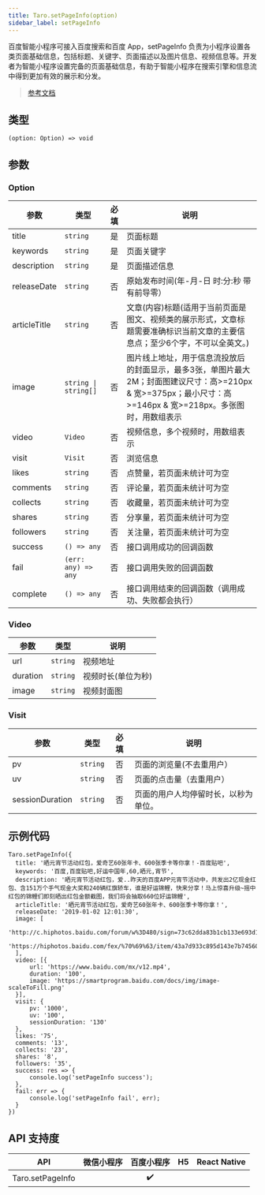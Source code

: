 ```yaml
---
title: Taro.setPageInfo(option)
sidebar_label: setPageInfo
---
```


百度智能小程序可接入百度搜索和百度 App，setPageInfo 负责为小程序设置各类页面基础信息，包括标题、关键字、页面描述以及图片信息、视频信息等。开发者为智能小程序设置完备的页面基础信息，有助于智能小程序在搜索引擎和信息流中得到更加有效的展示和分发。

> [参考文档](https://smartprogram.baidu.com/docs/develop/api/open/swan-setPageInfo/)

## 类型

```tsx
(option: Option) => void
```

## 参数

### Option

<table>
  <thead>
    <tr>
      <th>参数</th>
      <th>类型</th>
      <th style="text-align:center">必填</th>
      <th>说明</th>
    </tr>
  </thead>
  <tbody>
    <tr>
      <td>title</td>
      <td><code>string</code></td>
      <td style="text-align:center">是</td>
      <td>页面标题</td>
    </tr>
    <tr>
      <td>keywords</td>
      <td><code>string</code></td>
      <td style="text-align:center">是</td>
      <td>页面关键字</td>
    </tr>
    <tr>
      <td>description</td>
      <td><code>string</code></td>
      <td style="text-align:center">是</td>
      <td>页面描述信息</td>
    </tr>
    <tr>
      <td>releaseDate</td>
      <td><code>string</code></td>
      <td style="text-align:center">否</td>
      <td>原始发布时间(年-月-日 时:分:秒 带有前导零）</td>
    </tr>
    <tr>
      <td>articleTitle</td>
      <td><code>string</code></td>
      <td style="text-align:center">否</td>
      <td>文章(内容)标题(适用于当前页面是图文、视频类的展示形式，文章标题需要准确标识当前文章的主要信息点；至少6个字，不可以全英文。)</td>
    </tr>
    <tr>
      <td>image</td>
      <td><code>string | string[]</code></td>
      <td style="text-align:center">否</td>
      <td>图片线上地址，用于信息流投放后的封面显示，最多3张，单图片最大2M；封面图建议尺寸：高&gt;=210px &amp; 宽&gt;=375px；最小尺寸：高&gt;=146px &amp; 宽&gt;=218px。多张图时，用数组表示</td>
    </tr>
    <tr>
      <td>video</td>
      <td><code>Video</code></td>
      <td style="text-align:center">否</td>
      <td>视频信息，多个视频时，用数组表示</td>
    </tr>
    <tr>
      <td>visit</td>
      <td><code>Visit</code></td>
      <td style="text-align:center">否</td>
      <td>浏览信息</td>
    </tr>
    <tr>
      <td>likes</td>
      <td><code>string</code></td>
      <td style="text-align:center">否</td>
      <td>点赞量，若页面未统计可为空</td>
    </tr>
    <tr>
      <td>comments</td>
      <td><code>string</code></td>
      <td style="text-align:center">否</td>
      <td>评论量，若页面未统计可为空</td>
    </tr>
    <tr>
      <td>collects</td>
      <td><code>string</code></td>
      <td style="text-align:center">否</td>
      <td>收藏量，若页面未统计可为空</td>
    </tr>
    <tr>
      <td>shares</td>
      <td><code>string</code></td>
      <td style="text-align:center">否</td>
      <td>分享量，若页面未统计可为空</td>
    </tr>
    <tr>
      <td>followers</td>
      <td><code>string</code></td>
      <td style="text-align:center">否</td>
      <td>关注量，若页面未统计可为空</td>
    </tr>
    <tr>
      <td>success</td>
      <td><code>() =&gt; any</code></td>
      <td style="text-align:center">否</td>
      <td>接口调用成功的回调函数</td>
    </tr>
    <tr>
      <td>fail</td>
      <td><code>(err: any) =&gt; any</code></td>
      <td style="text-align:center">否</td>
      <td>接口调用失败的回调函数</td>
    </tr>
    <tr>
      <td>complete</td>
      <td><code>() =&gt; any</code></td>
      <td style="text-align:center">否</td>
      <td>接口调用结束的回调函数（调用成功、失败都会执行）</td>
    </tr>
  </tbody>
</table>

### Video

<table>
  <thead>
    <tr>
      <th>参数</th>
      <th>类型</th>
      <th>说明</th>
    </tr>
  </thead>
  <tbody>
    <tr>
      <td>url</td>
      <td><code>string</code></td>
      <td>视频地址</td>
    </tr>
    <tr>
      <td>duration</td>
      <td><code>string</code></td>
      <td>视频时长(单位为秒)</td>
    </tr>
    <tr>
      <td>image</td>
      <td><code>string</code></td>
      <td>视频封面图</td>
    </tr>
  </tbody>
</table>

### Visit

<table>
  <thead>
    <tr>
      <th>参数</th>
      <th>类型</th>
      <th style="text-align:center">必填</th>
      <th>说明</th>
    </tr>
  </thead>
  <tbody>
    <tr>
      <td>pv</td>
      <td><code>string</code></td>
      <td style="text-align:center">否</td>
      <td>页面的浏览量(不去重用户）</td>
    </tr>
    <tr>
      <td>uv</td>
      <td><code>string</code></td>
      <td style="text-align:center">否</td>
      <td>页面的点击量（去重用户）</td>
    </tr>
    <tr>
      <td>sessionDuration</td>
      <td><code>string</code></td>
      <td style="text-align:center">否</td>
      <td>页面的用户人均停留时长，以秒为单位。</td>
    </tr>
  </tbody>
</table>

## 示例代码

```tsx
Taro.setPageInfo({
  title: '晒元宵节活动红包，爱奇艺60张年卡、600张季卡等你拿！-百度贴吧',
  keywords: '百度,百度贴吧,好运中国年,60,晒元,宵节',
  description: '晒元宵节活动红包，爱..昨天的百度APP元宵节活动中，共发出2亿现金红包、含151万个手气现金大奖和240辆红旗轿车，谁是好运锦鲤，快来分享！马上惊喜升级~摇中红包的锦鲤们即刻晒出红包金额截图，我们将会抽取660位好运锦鲤',
  articleTitle: '晒元宵节活动红包，爱奇艺60张年卡、600张季卡等你拿！',
  releaseDate: '2019-01-02 12:01:30',
  image: [
      'http://c.hiphotos.baidu.com/forum/w%3D480/sign=73c62dda83b1cb133e693d1bed5456da/f33725109313b07e8dee163d02d7912396dd8cfe.jpg',
      'https://hiphotos.baidu.com/fex/%70%69%63/item/43a7d933c895d143e7b745607ef082025baf07ab.jpg'
  ],
  video: [{
      url: 'https://www.baidu.com/mx/v12.mp4',
      duration: '100',
      image: 'https://smartprogram.baidu.com/docs/img/image-scaleToFill.png'
  }],
  visit: {
      pv: '1000',
      uv: '100',
      sessionDuration: '130'
  },
  likes: '75',
  comments: '13',
  collects: '23',
  shares: '8',
  followers: '35',
  success: res => {
      console.log('setPageInfo success');
  },
  fail: err => {
      console.log('setPageInfo fail', err);
  }
})
```

## API 支持度

| API | 微信小程序 | 百度小程序 | H5 | React Native |
| :---: | :---: | :---: | :---: | :---: |
| Taro.setPageInfo |  | ✔️ |  |  |
